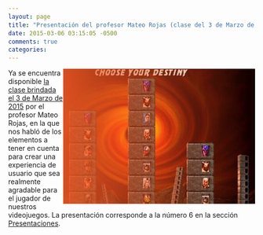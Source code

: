 ```yaml
---
layout: page
title: "Presentación del profesor Mateo Rojas (clase del 3 de Marzo de 2015)"
date: 2015-03-06 03:15:05 -0500
comments: true
categories: 
---
```

[<img style="float: right;" src="images/mateoClase2.jpg" />](http://videojuegosun.github.io/UserExperience) Ya se encuentra disponible [la clase brindada el 3 de Marzo de 2015](http://videojuegosun.github.io/UserExperience/) por el profesor Mateo Rojas, en la que nos habló de los elementos a tener en cuenta para crear una experiencia de usuario que sea realmente agradable para el jugador de nuestros videojuegos. La presentación corresponde a la número 6 en la sección [Presentaciones](/presentaciones).